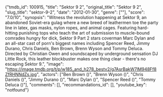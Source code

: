 {"tmdb_id": 100915, "title": "Sektor 9 2", "original_title": "Sektor 9 2", "slug_title": "sektor-9-2", "date": "2012-01-30", "genre": [""], "score": "7.0/10", "synopsis": "Witness the revolution happening at Sektor 9, an abandoned Soviet-era gulag where a new breed of leathermen toe the party line in latex, gas masks, nylon ropes, and animal cages. Featuring hard-hitting punishing tops who teach the art of submission to muscle-bound comrades hungry for dick, Sektor 9 Part 2 stars coverman Marc Dylan and an all-star cast of porn's biggest names including Spencer Reed, Jimmy Durano, Chris Daniels, Ben Brown, Brenn Wyson and Tommy Deluca. Directed by Christian Owen and soundscaped by underground sensation DJ Little Rock, this leather blockbuster makes one thing clear - there's no escaping Sektor 9.", "image": "https://image.tmdb.org/t/p/w185_and_h278_bestv2/g7AsrBakW7lM948Ff8ZfRHNNdZs.jpg", "actors": ["Ben Brown ()", "Brenn Wyson ()", "Chris Daniels ()", "Jimmy Durano ()", "Marc Dylan ()", "Spencer Reed ()", "Tommy Deluca ()"], "comments": [], "recommandations_id": [], "youtube_key": "notfound"}